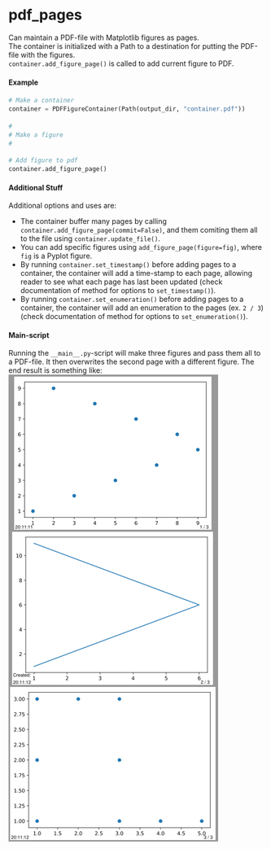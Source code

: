 # pdf_pages
Can maintain a PDF-file with Matplotlib figures  as pages.  
The container is initialized with a Path to a destination for putting the PDF-file with the figures.  
`container.add_figure_page()` is called to add current figure to PDF.

#### Example
```python
# Make a container
container = PDFFigureContainer(Path(output_dir, "container.pdf"))

#
# Make a figure
#

# Add figure to pdf
container.add_figure_page()
```

#### Additional Stuff
Additional options and uses are:
* The container buffer many pages by calling `container.add_figure_page(commit=False)`, and them comiting them all to 
the file using `container.update_file()`. 
* You can add specific figures using `add_figure_page(figure=fig)`, where `fig` is a Pyplot figure. 
* By running `container.set_timestamp()` before adding pages to a container, the container will add a time-stamp to 
each page, allowing reader to see what each page has last been updated 
(check documentation of method for options to `set_timestamp()`).
* By running `container.set_enumeration()` before adding pages to a container, the container will add an enumeration to
the pages (ex. `2 / 3`) (check documentation of method for options to `set_enumeration()`).

#### Main-script
Running the `__main__.py`-script will make three figures and pass them all to a PDF-file. It then overwrites the second
page with a different figure. The end result is something like:  
![PDF-file example.][pdf_example]

[pdf_example]: https://github.com/North-Guard/pdf_pages/blob/master/pdf_container_example.PNG "PDF-file example."
